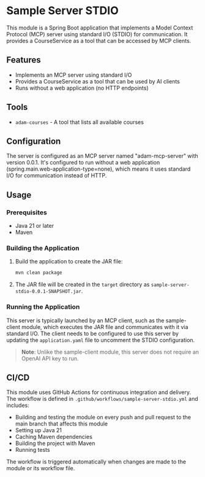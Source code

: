# Sample Server STDIO

This module is a Spring Boot application that implements a Model Context Protocol (MCP) server using standard I/O (STDIO) for communication. It provides a CourseService as a tool that can be accessed by MCP clients.

## Features

- Implements an MCP server using standard I/O
- Provides a CourseService as a tool that can be used by AI clients
- Runs without a web application (no HTTP endpoints)

## Tools

- `adam-courses` - A tool that lists all available courses

## Configuration

The server is configured as an MCP server named "adam-mcp-server" with version 0.0.1. It's configured to run without a web application (spring.main.web-application-type=none), which means it uses standard I/O for communication instead of HTTP.

## Usage

### Prerequisites

- Java 21 or later
- Maven

### Building the Application

1. Build the application to create the JAR file:
   ```bash
   mvn clean package
   ```

2. The JAR file will be created in the `target` directory as `sample-server-stdio-0.0.1-SNAPSHOT.jar`.

### Running the Application

This server is typically launched by an MCP client, such as the sample-client module, which executes the JAR file and communicates with it via standard I/O. The client needs to be configured to use this server by updating the `application.yaml` file to uncomment the STDIO configuration.

> **Note**: Unlike the sample-client module, this server does not require an OpenAI API key to run.

## CI/CD

This module uses GitHub Actions for continuous integration and delivery. The workflow is defined in `.github/workflows/sample-server-stdio.yml` and includes:

- Building and testing the module on every push and pull request to the main branch that affects this module
- Setting up Java 21
- Caching Maven dependencies
- Building the project with Maven
- Running tests

The workflow is triggered automatically when changes are made to the module or its workflow file.
